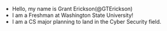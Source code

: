 - Hello, my name is Grant Erickson(@GTErickson)
- I am a Freshman at Washington State University!
- I am a CS major planning to land in the Cyber Security field.

<!---
GTErickson/GTErickson is a ✨ special ✨ repository because its `README.md` (this file) appears on your GitHub profile.
You can click the Preview link to take a look at your changes.
--->

